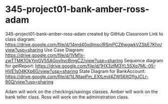 # 345-project01-bank-amber-ross-adam
345-project01-bank-amber-ross-adam created by GitHub Classroom
Link to class diagram: https://drive.google.com/file/d/14md40xdImsclRSmPCZ6wgwkVZSbE7Khn/view?usp=sharing
Use Case Diagram: https://drive.google.com/file/d/1VM1x-zwTTMK1OkYmGV5SAGovhvcBmgCZ/view?usp=sharing
Sequence diagram for getReport: https://drive.google.com/file/d/1HX3zfM3YL55Xq7ML-05-HVE1s04KXp6G/view?usp=sharing
State Diagram for BankAccount: https://drive.google.com/file/d/1jLNtapPm_EXtLmd4ZW56XOYgJCLr-90Q/view?usp=sharing

Adam will work on the checkings/savings classes. Amber will work on the bank teller class. Ross will work on the administration class.
